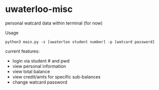 # uwaterloo-misc
personal watcard data within terminal (for now)

Usage

`python3 main.py -s [uwaterloo student number] -p [watcard password]`

current features:
- login via student # and pwd
- view personal information
- view total balance
- view credit/amts for specific sub-balances
- change watcard password

